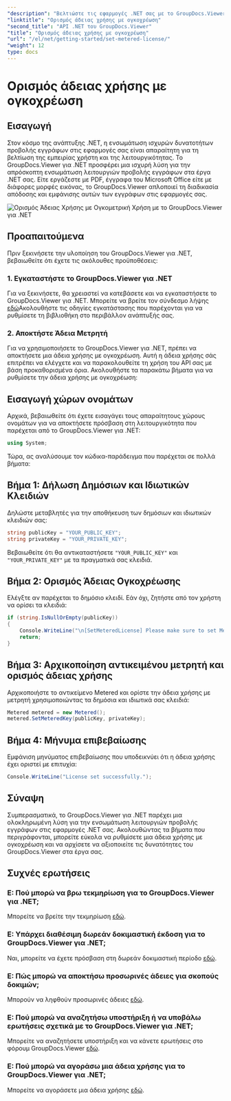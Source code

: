 ```yaml
---
"description": "Βελτιώστε τις εφαρμογές .NET σας με το GroupDocs.Viewer για απρόσκοπτη προβολή εγγράφων. Ενσωματώστε εύκολα λειτουργίες απόδοσης εγγράφων στα έργα σας."
"linktitle": "Ορισμός άδειας χρήσης με ογκοχρέωση"
"second_title": "API .NET του GroupDocs.Viewer"
"title": "Ορισμός άδειας χρήσης με ογκοχρέωση"
"url": "/el/net/getting-started/set-metered-license/"
"weight": 12
type: docs
---
```

# Ορισμός άδειας χρήσης με ογκοχρέωση

## Εισαγωγή
Στον κόσμο της ανάπτυξης .NET, η ενσωμάτωση ισχυρών δυνατοτήτων προβολής εγγράφων στις εφαρμογές σας είναι απαραίτητη για τη βελτίωση της εμπειρίας χρήστη και της λειτουργικότητας. Το GroupDocs.Viewer για .NET προσφέρει μια ισχυρή λύση για την απρόσκοπτη ενσωμάτωση λειτουργιών προβολής εγγράφων στα έργα .NET σας. Είτε εργάζεστε με PDF, έγγραφα του Microsoft Office είτε με διάφορες μορφές εικόνας, το GroupDocs.Viewer απλοποιεί τη διαδικασία απόδοσης και εμφάνισης αυτών των εγγράφων στις εφαρμογές σας.

![Ορισμός Άδειας Χρήσης με Ογκομετρική Χρήση με το GroupDocs.Viewer για .NET](/viewer/getting-started/set-metered-license.png)

## Προαπαιτούμενα
Πριν ξεκινήσετε την υλοποίηση του GroupDocs.Viewer για .NET, βεβαιωθείτε ότι έχετε τις ακόλουθες προϋποθέσεις:
### 1. Εγκαταστήστε το GroupDocs.Viewer για .NET
Για να ξεκινήσετε, θα χρειαστεί να κατεβάσετε και να εγκαταστήσετε το GroupDocs.Viewer για .NET. Μπορείτε να βρείτε τον σύνδεσμο λήψης [εδώ](https://releases.groupdocs.com/viewer/net/)Ακολουθήστε τις οδηγίες εγκατάστασης που παρέχονται για να ρυθμίσετε τη βιβλιοθήκη στο περιβάλλον ανάπτυξής σας.
### 2. Αποκτήστε Άδεια Μετρητή
Για να χρησιμοποιήσετε το GroupDocs.Viewer για .NET, πρέπει να αποκτήσετε μια άδεια χρήσης με ογκοχρέωση. Αυτή η άδεια χρήσης σάς επιτρέπει να ελέγχετε και να παρακολουθείτε τη χρήση του API σας με βάση προκαθορισμένα όρια. Ακολουθήστε τα παρακάτω βήματα για να ρυθμίσετε την άδεια χρήσης με ογκοχρέωση:

## Εισαγωγή χώρων ονομάτων
Αρχικά, βεβαιωθείτε ότι έχετε εισαγάγει τους απαραίτητους χώρους ονομάτων για να αποκτήσετε πρόσβαση στη λειτουργικότητα που παρέχεται από το GroupDocs.Viewer για .NET:
```csharp
using System;
```

Τώρα, ας αναλύσουμε τον κώδικα-παράδειγμα που παρέχεται σε πολλά βήματα:
## Βήμα 1: Δήλωση Δημόσιων και Ιδιωτικών Κλειδιών
Δηλώστε μεταβλητές για την αποθήκευση των δημόσιων και ιδιωτικών κλειδιών σας:
```csharp
string publicKey = "YOUR_PUBLIC_KEY";
string privateKey = "YOUR_PRIVATE_KEY";
```
Βεβαιωθείτε ότι θα αντικαταστήσετε `"YOUR_PUBLIC_KEY"` και `"YOUR_PRIVATE_KEY"` με τα πραγματικά σας κλειδιά.
## Βήμα 2: Ορισμός Άδειας Ογκοχρέωσης
Ελέγξτε αν παρέχεται το δημόσιο κλειδί. Εάν όχι, ζητήστε από τον χρήστη να ορίσει τα κλειδιά:
```csharp
if (string.IsNullOrEmpty(publicKey))
{
    Console.WriteLine("\n[SetMeteredLicense] Please make sure to set Metered keys. Learn more at https://purchase.groupdocs.com/faqs/licensing/metered.");
    return;
}
```
## Βήμα 3: Αρχικοποίηση αντικειμένου μετρητή και ορισμός άδειας χρήσης
Αρχικοποιήστε το αντικείμενο Metered και ορίστε την άδεια χρήσης με μετρητή χρησιμοποιώντας τα δημόσια και ιδιωτικά σας κλειδιά:
```csharp
Metered metered = new Metered();
metered.SetMeteredKey(publicKey, privateKey);
```
## Βήμα 4: Μήνυμα επιβεβαίωσης
Εμφάνιση μηνύματος επιβεβαίωσης που υποδεικνύει ότι η άδεια χρήσης έχει οριστεί με επιτυχία:
```csharp
Console.WriteLine("License set successfully.");
```

## Σύναψη
Συμπερασματικά, το GroupDocs.Viewer για .NET παρέχει μια ολοκληρωμένη λύση για την ενσωμάτωση λειτουργιών προβολής εγγράφων στις εφαρμογές .NET σας. Ακολουθώντας τα βήματα που περιγράφονται, μπορείτε εύκολα να ρυθμίσετε μια άδεια χρήσης με ογκοχρέωση και να αρχίσετε να αξιοποιείτε τις δυνατότητες του GroupDocs.Viewer στα έργα σας.
## Συχνές ερωτήσεις
### Ε: Πού μπορώ να βρω τεκμηρίωση για το GroupDocs.Viewer για .NET;
Μπορείτε να βρείτε την τεκμηρίωση [εδώ](https://tutorials.groupdocs.com/viewer/net/).
### Ε: Υπάρχει διαθέσιμη δωρεάν δοκιμαστική έκδοση για το GroupDocs.Viewer για .NET;
Ναι, μπορείτε να έχετε πρόσβαση στη δωρεάν δοκιμαστική περίοδο [εδώ](https://releases.groupdocs.com/).
### Ε: Πώς μπορώ να αποκτήσω προσωρινές άδειες για σκοπούς δοκιμών;
Μπορούν να ληφθούν προσωρινές άδειες [εδώ](https://purchase.groupdocs.com/temporary-license/).
### Ε: Πού μπορώ να αναζητήσω υποστήριξη ή να υποβάλω ερωτήσεις σχετικά με το GroupDocs.Viewer για .NET;
Μπορείτε να αναζητήσετε υποστήριξη και να κάνετε ερωτήσεις στο φόρουμ GroupDocs.Viewer [εδώ](https://forum.groupdocs.com/c/viewer/9).
### Ε: Πού μπορώ να αγοράσω μια άδεια χρήσης για το GroupDocs.Viewer για .NET;
Μπορείτε να αγοράσετε μια άδεια χρήσης [εδώ](https://purchase.groupdocs.com/buy).